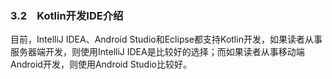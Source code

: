 ### 3.2　Kotlin开发IDE介绍

目前，IntelliJ IDEA、Android Studio和Eclipse都支持Kotlin开发，如果读者从事服务器端开发，则使用IntelliJ IDEA是比较好的选择；而如果读者从事移动端Android开发，则使用Android Studio比较好。


